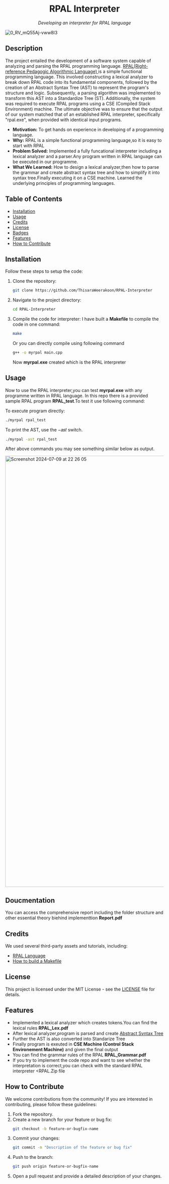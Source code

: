 <h1 align="center">RPAL Interpreter</h1>
<p align="center"><i>Developing an interpreter for RPAL language </i></p>

![0_RV_mQ55Aj-vww8l3](https://github.com/ThisaraWeerakoon/RPAL-Interpreter/assets/83450623/cfcd9da1-0277-4878-9b3d-c7fd6814115b)

## Description

The project entailed the development of a software system capable of analyzing and
parsing the RPAL programming language. [RPAL(Right-reference Pedagogic Algorithmic Language) ](https://rpal.sourceforge.net/) is a simple functional programming language.
This involved constructing a lexical analyzer to
break down RPAL code into its fundamental components, followed by the creation of an
Abstract Syntax Tree (AST) to represent the program's structure and logic. Subsequently, a
parsing algorithm was implemented to transform this AST into a Standardize Tree (ST).
Additionally, the system was required to execute RPAL programs using a CSE (Compiled
Stack Environment) machine. The ultimate objective was to ensure that the output of our
system matched that of an established RPAL interpreter, specifically "rpal.exe", when
provided with identical input programs.

- **Motivation:** To get hands on experience in developing of a programming language.
- **Why:** RPAL is a simple functional programming language,so it is easy to start with RPAL
- **Problem Solved:** Implemented a fully funcational interpreter including a lexical analyzer and a parser.Any program written in RPAL language can be executed in our programme.
- **What We Learned:** How to design a lexical analyzer,then how to parse the grammar and create abstract syntax tree and how to simplify it into syntax tree.Finally executing it on a CSE machine. Learned the underlying principles of programming languages.
  
## Table of Contents 

- [Installation](#installation)
- [Usage](#usage)
- [Credits](#credits)
- [License](#license)
- [Badges](#badges)
- [Features](#features)
- [How to Contribute](#how-to-contribute)

## Installation

Follow these steps to setup the code:

1. Clone the repository:
    ```sh
    git clone https://github.com/ThisaraWeerakoon/RPAL-Interpreter
    ```
2. Navigate to the project directory:
    ```sh
    cd RPAL-Interpreter
    ```
3. Compile the code for interpreter:
   I have built a <b>Makefile</b> to compile the code in one command:
    ```sh
    make
    ```
    
   Or you can directly compile using following command
    ```sh
    g++ -o myrpal main.cpp
    ```
    Now <b>myrpal.exe</b> created which is the RPAL interpreter

## Usage

Now to use the RPAL interpreter,you can test <b>myrpal.exe</b> with any programme written in RPAL language. In this repo there is a provided sample RPAL program <b>RPAL_test</b>.To test it use following command:

To execute program directly:
```sh
./myrpal rpal_test
```
To print the AST, use the −𝑎𝑠𝑡 switch.
```sh
./myrpal -ast rpal_test
```
After above commands you may see something similar below as output.

<img width="1366" alt="Screenshot 2024-07-09 at 22 26 05" src="https://github.com/ThisaraWeerakoon/RPAL-Interpreter/assets/83450623/27e48cb4-1c2a-42c2-aa29-bb9eb7f6e8c3">



## Doucmentation
You can access the comprehensive report including the folder structure and other essential theory biehind implementtion  <b>Report.pdf</b>

## Credits

We used several third-party assets and tutorials, including:

- [RPAL Language](https://rpal.sourceforge.net/)
- [How to build a Makefile](https://www.softwaretestinghelp.com/cpp-makefile-tutorial/#:~:text=A%20makefile%20typically%20starts%20with,specified%20by%20the%20target%20label.)

## License

This project is licensed under the MIT License - see the [LICENSE](LICENSE) file for details.


## Features

- Implemented a lexical analyzer which creates tokens.You can find the lexical rules <b>RPAL_Lex.pdf</b>
- After lexical analyzer,program is parsed and create [Abstract Syntax Tree](https://en.wikipedia.org/wiki/Abstract_syntax_tree) 
- Further the AST is also converted into Standarize Tree
- Finally program is exeuted in <b>CSE Machine (Control Stack Environement Machine)</b> and given the final output
- You can find the grammar rules of the RPAL <b>RPAL_Grammar.pdf</b>
- If you try to implement the code repo and want to see whether the interpretation is correct,you can check with the standard RPAL interpreter <RPAL.Zip</b> file


## How to Contribute

We welcome contributions from the community! If you are interested in contributing, please follow these guidelines:

1. Fork the repository.
2. Create a new branch for your feature or bug fix:
    ```sh
    git checkout -b feature-or-bugfix-name
    ```
3. Commit your changes:
    ```sh
    git commit -m "Description of the feature or bug fix"
    ```
4. Push to the branch:
    ```sh
    git push origin feature-or-bugfix-name
    ```
5. Open a pull request and provide a detailed description of your changes.

